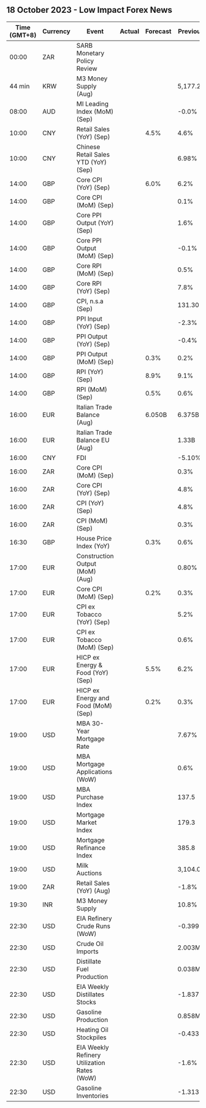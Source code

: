 ## 18 October 2023 - Low Impact Forex News

| Time (GMT+8) | Currency | Event | Actual | Forecast | Previous |
|------|----------|-------|--------|----------|----------|
| 00:00 | ZAR | SARB Monetary Policy Review |  |  |  |
| 44 min | KRW | M3 Money Supply (Aug) |  |  | 5,177.2B |
| 08:00 | AUD | MI Leading Index (MoM) (Sep) |  |  | -0.0% |
| 10:00 | CNY | Retail Sales (YoY) (Sep) |  | 4.5% | 4.6% |
| 10:00 | CNY | Chinese Retail Sales YTD (YoY) (Sep) |  |  | 6.98% |
| 14:00 | GBP | Core CPI (YoY) (Sep) |  | 6.0% | 6.2% |
| 14:00 | GBP | Core CPI (MoM) (Sep) |  |  | 0.1% |
| 14:00 | GBP | Core PPI Output (YoY) (Sep) |  |  | 1.6% |
| 14:00 | GBP | Core PPI Output (MoM) (Sep) |  |  | -0.1% |
| 14:00 | GBP | Core RPI (MoM) (Sep) |  |  | 0.5% |
| 14:00 | GBP | Core RPI (YoY) (Sep) |  |  | 7.8% |
| 14:00 | GBP | CPI, n.s.a (Sep) |  |  | 131.30 |
| 14:00 | GBP | PPI Input (YoY) (Sep) |  |  | -2.3% |
| 14:00 | GBP | PPI Output (YoY) (Sep) |  |  | -0.4% |
| 14:00 | GBP | PPI Output (MoM) (Sep) |  | 0.3% | 0.2% |
| 14:00 | GBP | RPI (YoY) (Sep) |  | 8.9% | 9.1% |
| 14:00 | GBP | RPI (MoM) (Sep) |  | 0.5% | 0.6% |
| 16:00 | EUR | Italian Trade Balance (Aug) |  | 6.050B | 6.375B |
| 16:00 | EUR | Italian Trade Balance EU (Aug) |  |  | 1.33B |
| 16:00 | CNY | FDI |  |  | -5.10% |
| 16:00 | ZAR | Core CPI (MoM) (Sep) |  |  | 0.3% |
| 16:00 | ZAR | Core CPI (YoY) (Sep) |  |  | 4.8% |
| 16:00 | ZAR | CPI (YoY) (Sep) |  |  | 4.8% |
| 16:00 | ZAR | CPI (MoM) (Sep) |  |  | 0.3% |
| 16:30 | GBP | House Price Index (YoY) |  | 0.3% | 0.6% |
| 17:00 | EUR | Construction Output (MoM) (Aug) |  |  | 0.80% |
| 17:00 | EUR | Core CPI (MoM) (Sep) |  | 0.2% | 0.3% |
| 17:00 | EUR | CPI ex Tobacco (YoY) (Sep) |  |  | 5.2% |
| 17:00 | EUR | CPI ex Tobacco (MoM) (Sep) |  |  | 0.6% |
| 17:00 | EUR | HICP ex Energy & Food (YoY) (Sep) |  | 5.5% | 6.2% |
| 17:00 | EUR | HICP ex Energy and Food (MoM) (Sep) |  | 0.2% | 0.3% |
| 19:00 | USD | MBA 30-Year Mortgage Rate |  |  | 7.67% |
| 19:00 | USD | MBA Mortgage Applications (WoW) |  |  | 0.6% |
| 19:00 | USD | MBA Purchase Index |  |  | 137.5 |
| 19:00 | USD | Mortgage Market Index |  |  | 179.3 |
| 19:00 | USD | Mortgage Refinance Index |  |  | 385.8 |
| 19:00 | USD | Milk Auctions |  |  | 3,104.0 |
| 19:00 | ZAR | Retail Sales (YoY) (Aug) |  |  | -1.8% |
| 19:30 | INR | M3 Money Supply |  |  | 10.8% |
| 22:30 | USD | EIA Refinery Crude Runs (WoW) |  |  | -0.399M |
| 22:30 | USD | Crude Oil Imports |  |  | 2.003M |
| 22:30 | USD | Distillate Fuel Production |  |  | 0.038M |
| 22:30 | USD | EIA Weekly Distillates Stocks |  |  | -1.837M |
| 22:30 | USD | Gasoline Production |  |  | 0.858M |
| 22:30 | USD | Heating Oil Stockpiles |  |  | -0.433M |
| 22:30 | USD | EIA Weekly Refinery Utilization Rates (WoW) |  |  | -1.6% |
| 22:30 | USD | Gasoline Inventories |  |  | -1.313M |
